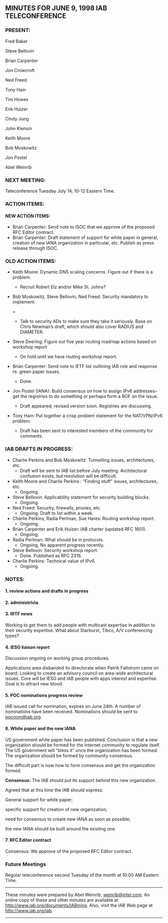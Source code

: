 
MINUTES FOR JUNE 9, 1998 IAB TELECONFERENCE
-------------------------------------------


### PRESENT:



 Fred Baker  

 Steve Bellovin  

 Brian Carpenter  

 Jon Crowcroft  

 Ned Freed  

 Tony Hain  

 Tim Howes  

 Erik Huizer  

 Cindy Jung  

 John Klensin  

 Keith Moore  

 Bob Moskowitz  

 Jon Postel  

Abel Weinrib

### NEXT MEETING:



Teleconference Tuesday July 14, 10-12 Eastern Time.


### ACTION ITEMS:


#### NEW ACTION ITEMS:

+ Brian Carpenter: Send note to ISOC that we approve of the proposed RFC Editor contract.
+ Brian Carpenter: Draft statement of support for white paper in general, creation of new IANA organization in particular, etc. Publish as press release through ISOC.

### OLD ACTION ITEMS:

+ Keith Moore: Dynamic DNS scaling concerns. Figure out if there is a problem.
	- Recruit Robert Elz and/or Mike St. Johns?
+ Bob Moskowitz, Steve Bellovin, Ned Freed: Security mandatory to implement.
	
	 =
	- Talk to security ADs to make sure they take it seriously. Base on Chris Newman’s draft, which should also cover RADIUS and DIAMETER.
+ Steve Deering: Figure out five year routing roadmap actions based on workshop report
	- On hold until we have routing workshop report.
+ Brian Carpenter: Send note to IETF list outlining IAB role and response re. green paper issues.
	- Done.
+ Jon Postel (IANA): Build consensus on how to assign IPv6 addresses–get the registries to do something or perhaps form a BOF on the issue.
	- Draft appeared; revised version soon. Registries are discussing.
+ Tony Hain: Put together a crisp problem statement for the NAT/VPN/IPv6 problem.
	- Draft has been sent to interested members of the community for comments.


### IAB DRAFTS IN PROGRESS:


* Charlie Perkins and Bob Moskowitz: Tunnelling issues, architectures, etc.
	+ Draft will be sent to IAB list before July meeting. Architectural confusion exists, but resolution will be difficult.
* Keith Moore and Charlie Perkins : “Finding stuff” issues, architectures, etc.
	+ Ongoing.
* Steve Bellovin: Applicability statement for security building blocks.
	+ Ongoing.
* Ned Freed: Security, firewalls, proxies, etc.
	+ Ongoing. Draft to list within a week.
* Charlie Perkins, Radia Perlman, Sue Hares: Routing workshop report.
	+ Ongoing.
* Brian Carpenter and Erik Huizer: IAB charter (updated RFC 1601).
	+ Ongoing.
* Radia Perlman: What should be in protocols.
	+ Ongoing. No apparent progress recently.
* Steve Bellovin: Security workshop report.
	+ Done. Published as RFC 2316.
* Charlie Perkins: Technical value of IPv6.
	+ Ongoing.


### NOTES:


#### 1. review actions and drafts in progress


#### 2. administrivia


#### 3. IRTF news

Working to get them to add people with multicast expertise in addition to their security expertise. What about Starburst, Tibco, A/V conferencing types?


#### 4. IESG liaison report


 Discussion ongoing on working group procedures.  

Applications area disbanded its directorate when Patrik Faltstrom came on board. Looking to create an advisory council on area-wide architectural issues. Core will be IESG and IAB people with apps interest and expertise. Goal is to attract new blood.

#### 5. POC nominations progress review

IAB issued call for nomination, expires on June 24th. A number of nominations have been received. Nominations should be sent to pocnom@iab.org.


#### 6. White paper and the new IANA

US government white paper has been published. Conclusion is that a new organization should be formed for the Internet community to regulate itself. The US government will “bless it” once the organization has been formed. The organization should be formed by community consensus.


 The difficult part is now how to form consensus and get the organization formed.
 


 **Consensus:** The IAB should put its support behind this new organization.  

  

 Agreed that at this time the IAB should express:


 General support for white paper;  

 specific support for creation of new organization;  

 need for consensus to create new IANA as soon as possible;  

 the new IANA should be built around the existing one.
#### 7. RFC Editor contract

Consensus: We approve of the proposed RFC Editor contract.



### Future Meetings



Regular teleconference second Tuesday of the month at 10:00 AM Eastern Time.




---


These minutes were prepared by Abel Weinrib, weinrib@intel.com. An online copy of these and other minutes are available at http://www.iab.org/documents/IABmins. Also, visit the IAB Web page at http://www.iab.org/iab.




---


